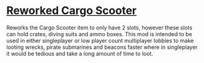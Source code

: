 # [Reworked Cargo Scooter](https://steamcommunity.com/sharedfiles/filedetails/?id=2876081205)

Reworks the Cargo Scooter item to only have 2 slots, however these slots can hold crates, diving suits and ammo boxes. This mod is intended to be used in either singleplayer or low player count multiplayer lobbies to make looting wrecks, pirate submarines and beacons faster where in singleplayer it would be tedious and take a long amount of time to loot.
